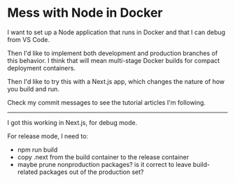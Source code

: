# Mess with Node in Docker

I want to set up a Node application that runs in Docker and that I can debug from VS Code.

Then I'd like to implement both development and production branches of this behavior. I think that will mean multi-stage Docker builds for compact deployment containers.

Then I'd like to try this with a Next.js app, which changes the nature of how you build and run.

Check my commit messages to see the tutorial articles I'm following.

---

I got this working in Next.js, for debug mode.

For release mode, I need to:

- npm run build
- copy .next from the build container to the release container
- maybe prune nonproduction packages? is it correct to leave build-related packages out of the production set?
